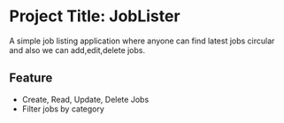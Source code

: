 # Project Title: JobLister

A simple job listing application where anyone can find latest jobs circular and also we can add,edit,delete jobs.

## Feature 

* Create, Read, Update, Delete Jobs
* Filter jobs by category